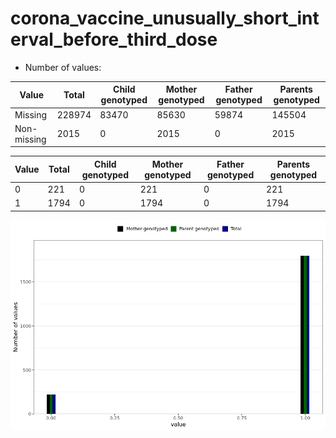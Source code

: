 # corona_vaccine_unusually_short_interval_before_third_dose
- Number of values:

| Value | Total | Child genotyped | Mother genotyped | Father genotyped | Parents genotyped |
| ----- | ----- | --------------- | ---------------- | ---------------- |---------------- |
| Missing | 228974 | 83470 | 85630 | 59874 | 145504 |
| Non-missing | 2015 | 0 | 2015 | 0 | 2015 |

| Value | Total | Child genotyped | Mother genotyped | Father genotyped | Parents genotyped |
| ----- | ----- | --------------- | ---------------- | ---------------- |---------------- |
| 0 | 221 | 0 | 221 | 0 | 221 |
| 1 | 1794 | 0 | 1794 | 0 | 1794 |



![](corona_vaccine_unusually_short_interval_before_third_dose_n.png)



